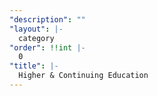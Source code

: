```yaml
---
"description": ""
"layout": |-
  category
"order": !!int |-
  0
"title": |-
  Higher & Continuing Education
---
```

